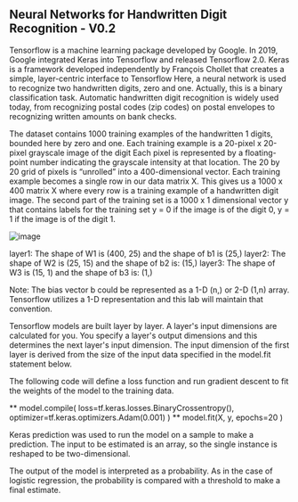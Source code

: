 ## Neural Networks for Handwritten Digit Recognition - V0.2

Tensorflow is a machine learning package developed by Google. In 2019, Google integrated Keras into Tensorflow and released Tensorflow 2.0. Keras is a framework developed independently by François Chollet that creates a simple, layer-centric interface to Tensorflow
Here, a neural network is used to recognize two handwritten digits, zero and one. Actually, this is a binary classification task. Automatic handwritten digit recognition is widely used today, from recognizing postal codes (zip codes) on postal envelopes to recognizing written amounts on bank checks.

The dataset contains 1000 training examples of the handwritten 1 digits, bounded here by zero and one. Each training example is a 20-pixel x 20-pixel grayscale image of the digit
Each pixel is represented by a floating-point number indicating the grayscale intensity at that location.
The 20 by 20 grid of pixels is “unrolled” into a 400-dimensional vector.
Each training example becomes a single row in our data matrix X.
This gives us a 1000 x 400 matrix X where every row is a training example of a handwritten digit image.
The second part of the training set is a 1000 x 1 dimensional vector y that contains labels for the training set
y = 0 if the image is of the digit 0, y = 1 if the image is of the digit 1.

![image](https://user-images.githubusercontent.com/115104812/197747233-589ba34c-81db-4172-92f0-1f25b3789e7c.png)

layer1: The shape of W1 is (400, 25) and the shape of b1 is (25,)
layer2: The shape of W2 is (25, 15) and the shape of b2 is: (15,)
layer3: The shape of W3 is (15, 1) and the shape of b3 is: (1,)

Note: The bias vector b could be represented as a 1-D (n,) or 2-D (1,n) array. Tensorflow utilizes a 1-D representation and this lab will maintain that convention.

Tensorflow models are built layer by layer. A layer's input dimensions are calculated for you. You specify a layer's output dimensions and this determines the next layer's input dimension. The input dimension of the first layer is derived from the size of the input data specified in the model.fit statement below.


The following code will define a loss function and run gradient descent to fit the weights of the model to the training data.

** model.compile( loss=tf.keras.losses.BinaryCrossentropy(), optimizer=tf.keras.optimizers.Adam(0.001) )
** model.fit(X, y, epochs=20 )

Keras prediction was used to run the model on a sample to make a prediction. The input to be estimated is an array, so the single instance is reshaped to be two-dimensional.

The output of the model is interpreted as a probability. As in the case of logistic regression, the probability is compared with a threshold to make a final estimate.
